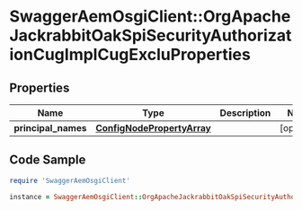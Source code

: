 # SwaggerAemOsgiClient::OrgApacheJackrabbitOakSpiSecurityAuthorizationCugImplCugExcluProperties

## Properties

Name | Type | Description | Notes
------------ | ------------- | ------------- | -------------
**principal_names** | [**ConfigNodePropertyArray**](ConfigNodePropertyArray.md) |  | [optional] 

## Code Sample

```ruby
require 'SwaggerAemOsgiClient'

instance = SwaggerAemOsgiClient::OrgApacheJackrabbitOakSpiSecurityAuthorizationCugImplCugExcluProperties.new(principal_names: null)
```


